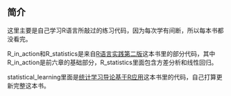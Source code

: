 ## 简介

这里主要是自己学习R语言所敲过的练习代码，因为每次学有间断，所以每本书都没看完。

R_in_action和R_statistics是来自[R语言实践第二版](https://book.douban.com/subject/26785199/)这本书里的部分代码，其中R_in_action是前六章的基础部分，R_statistics里面包含方差分析和线性回归。

statistical_learning里面是[统计学习导论基于R应用](https://book.douban.com/subject/26430936/)这本书里的代码，自己打算更新完整这本书。